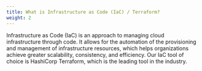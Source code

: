 ```yaml
---
title: What is Infrastructure as Code (IaC) / Terraform?
weight: 2
---
```


Infrastructure as Code (IaC) is an approach to managing cloud infrastructure through code. It allows for the automation of the provisioning and management of infrastructure resources, which helps organizations achieve greater scalability, consistency, and efficiency. Our IaC tool of choice is HashiCorp Terraform, which is the leading tool in the industry.